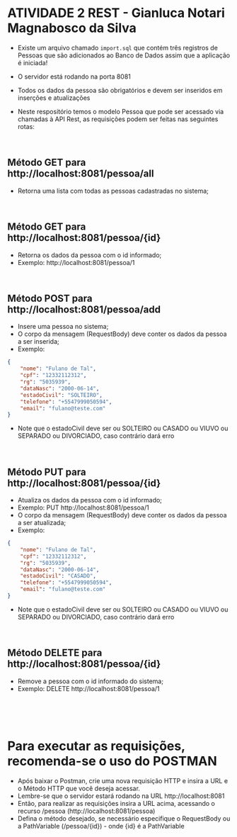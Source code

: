 # ATIVIDADE 2 REST - Gianluca Notari Magnabosco da Silva

* Existe um arquivo chamado `import.sql` que contém três registros de Pessoas que são adicionados ao Banco de Dados assim que a aplicação é iniciada!

* O servidor está rodando na porta 8081

* Todos os dados da pessoa são obrigatórios e devem ser inseridos em inserções e atualizações

* Neste respositório temos o modelo Pessoa que pode ser acessado via chamadas à API Rest, as requisições podem ser feitas nas seguintes rotas:

<br/>

## Método GET para http://localhost:8081/pessoa/all
* Retorna uma lista com todas as pessoas cadastradas no sistema;

<br/>

## Método GET para http://localhost:8081/pessoa/{id}
* Retorna os dados da pessoa com o id informado;
* Exemplo: http://localhost:8081/pessoa/1

<br/>

## Método POST para http://localhost:8081/pessoa/add
* Insere uma pessoa no sistema;
* O corpo da mensagem (RequestBody) deve conter os dados da pessoa a ser inserida;
* Exemplo: 

```json
{
    "nome": "Fulano de Tal",
    "cpf": "12332112312",
    "rg": "5035939",
    "dataNasc": "2000-06-14",
    "estadoCivil": "SOLTEIRO",
    "telefone": "+5547999050594",
    "email": "fulano@teste.com"
}
```

* Note que o estadoCivil deve ser ou SOLTEIRO ou CASADO ou VIUVO ou SEPARADO ou DIVORCIADO, caso contrário dará erro

<br/>


## Método PUT para http://localhost:8081/pessoa/{id}
* Atualiza os dados da pessoa com o id informado;
* Exemplo: PUT http://localhost:8081/pessoa/1
* O corpo da mensagem (RequestBody) deve conter os dados da pessoa a ser atualizada;
* Exemplo: 

```json
{
    "nome": "Fulano de Tal",
    "cpf": "12332112312",
    "rg": "5035939",
    "dataNasc": "2000-06-14",
    "estadoCivil": "CASADO",
    "telefone": "+5547999050594",
    "email": "fulano@teste.com"
}
```

* Note que o estadoCivil deve ser ou SOLTEIRO ou CASADO ou VIUVO ou SEPARADO ou DIVORCIADO, caso contrário dará erro

<br/>

## Método DELETE para http://localhost:8081/pessoa/{id}
* Remove a pessoa com o id informado do sistema;
* Exemplo: DELETE http://localhost:8081/pessoa/1


<br/>
<br/>
<br/>

# Para executar as requisições, recomenda-se o uso do POSTMAN

* Após baixar o Postman, crie uma nova requisição HTTP e insira a URL e o Método HTTP que você deseja acessar.
* Lembre-se que o servidor estará rodando na URL http://localhost:8081
* Então, para realizar as requisições insira a URL acima, acessando o recurso /pessoa (http://localhost:8081/pessoa)
* Defina o método desejado, se necessário especifique o RequestBody ou a PathVariable (/pessoa/{id}) - onde {id} é a PathVariable